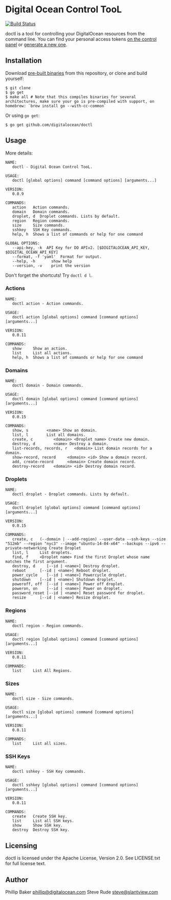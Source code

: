 # Digital Ocean Control TooL

[![Build Status](https://travis-ci.org/digitalocean/doctl.svg)](https://travis-ci.org/digitalocean/doctl.svg?branch=master)


doctl is a tool for controlling your DigitalOcean resources from the command line. You can find your personal access tokens [on the control panel](https://cloud.digitalocean.com/settings/applications) or [generate a new one](https://cloud.digitalocean.com/settings/tokens/new).

## Installation

Download [pre-built binaries](https://github.com/digitalocean/doctl/releases) from this repository, or clone and build yourself:

```
$ git clone
$ go get
$ make all # Note that this compiles binaries for several architectures, make sure your go is pre-compiled with support, on homebrew: `brew install go --with-cc-common`
```

Or using `go get`:

```
$ go get github.com/digitalocean/doctl
```

## Usage

More details:

```
NAME:
   doctl - Digital Ocean Control TooL.

USAGE:
   doctl [global options] command [command options] [arguments...]

VERSION:
   0.0.9

COMMANDS:
   action   Action commands.
   domain   Domain commands.
   droplet, d  Droplet commands. Lists by default.
   region   Region commands.
   size     Size commands.
   sshkey   SSH Key commands.
   help, h  Shows a list of commands or help for one command

GLOBAL OPTIONS:
   --api-key, -k  API Key for DO APIv2. [$DIGITALOCEAN_API_KEY, $DIGITAL_OCEAN_API_KEY]
   --format, -f 'yaml'  Format for output.
   --help, -h       show help
   --version, -v    print the version

```

Don't forget the shortcuts! Try `doctl d l`.

### Actions
```
NAME:
   doctl action - Action commands.

USAGE:
   doctl action [global options] command [command options] [arguments...]

VERSION:
   0.0.11

COMMANDS:
   show     Show an action.
   list     List all actions.
   help, h  Shows a list of commands or help for one command

```

### Domains
```
NAME:
   doctl domain - Domain commands.

USAGE:
   doctl domain [global options] command [command options] [arguments...]

VERSION:
   0.0.15

COMMANDS:
   show, s        <name> Show an domain.
   list, l        List all domains.
   create, c         <domain> <Droplet name> Create new domain.
   destroy, d        <name> Destroy a domain.
   list-records, records, r   <domain> List domain records for a domain.
   show-record, record     <domain> <id> Show a domain record.
   add, create-record      <domain> Create domain record.
   destroy-record    <domain> <id> Destroy domain record.

```

### Droplets
```
NAME:
   doctl droplet - Droplet commands. Lists by default.

USAGE:
   doctl droplet [global options] command [command options] [arguments...]

VERSION:
   0.0.15

COMMANDS:
   create, c   (--domain | --add-region) --user-data --ssh-keys --size "512mb" --region "nyc3" --image "ubuntu-14-04-x64" --backups --ipv6 --private-networking Create Droplet
   list, l     List droplets.
   find, f     <Droplet name> Find the first Droplet whose name matches the first argument.
   destroy, d     [--id | <name>] Destroy droplet.
   reboot      [--id | <name>] Reboot droplet.
   power_cycle    [--id | <name>] Powercycle droplet.
   shutdown    [--id | <name>] Shutdown droplet.
   poweroff, off  [--id | <name>] Power off droplet.
   poweron, on    [--id | <name>] Power on droplet.
   password_reset [--id | <name>] Reset password for droplet.
   resize      [--id | <name>] Resize droplet.
```

### Regions
```
NAME:
   doctl region - Region commands.

USAGE:
   doctl region [global options] command [command options] [arguments...]

VERSION:
   0.0.11

COMMANDS:
   list     List All Regions.
```

### Sizes
```
NAME:
   doctl size - Size commands.

USAGE:
   doctl size [global options] command [command options] [arguments...]

VERSION:
   0.0.11

COMMANDS:
   list     List all sizes.
```

### SSH Keys
```
NAME:
   doctl sshkey - SSH Key commands.

USAGE:
   doctl sshkey [global options] command [command options] [arguments...]

VERSION:
   0.0.11

COMMANDS:
   create   Create SSH key.
   list     List all SSH keys.
   show     Show SSH key.
   destroy  Destroy SSH key.

```


## Licensing

doctl is licensed under the Apache License, Version 2.0. See LICENSE.txt for full license text.

## Author

Phillip Baker <phillip@digitalocean.com>
Steve Rude <steve@slantview.com>
